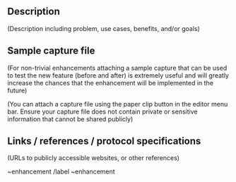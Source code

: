 ## Description

(Description including problem, use cases, benefits, and/or goals)

## Sample capture file

(For non-trivial enhancements attaching a sample capture that can be used
to test the new feature (before and after) is extremely useful and will greatly
increase the chances that the enhancement will be implemented in the future)

(You can attach a capture file using the paper clip button in the editor menu bar.
Ensure your capture file does not contain private or sensitive information that cannot
be shared publicly)

## Links / references / protocol specifications

(URLs to publicly accessible websites, or other references)

~enhancement
/label ~enhancement
